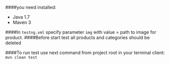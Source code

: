 ####you need installed:

* Java 1.7
* Maven 3

####In `testng.xml` specify parameter `img` with value = path to image for product.
####Before start test all products and categories should be deleted

####To run test use next command from project root in your terminal client: `mvn clean test`

